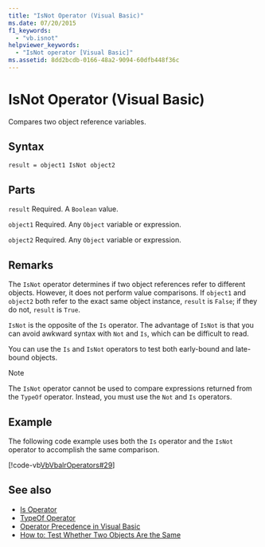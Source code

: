 ```yaml
---
title: "IsNot Operator (Visual Basic)"
ms.date: 07/20/2015
f1_keywords: 
  - "vb.isnot"
helpviewer_keywords: 
  - "IsNot operator [Visual Basic]"
ms.assetid: 8dd2bcdb-0166-48a2-9094-60dfb448f36c
---
```

# IsNot Operator (Visual Basic)
Compares two object reference variables.

## Syntax

```vb
result = object1 IsNot object2
```

## Parts
 `result`
 Required. A `Boolean` value.

 `object1`
 Required. Any `Object` variable or expression.

 `object2`
 Required. Any `Object` variable or expression.

## Remarks
 The `IsNot` operator determines if two object references refer to different objects. However, it does not perform value comparisons. If `object1` and `object2` both refer to the exact same object instance, `result` is `False`; if they do not, `result` is `True`.

 `IsNot` is the opposite of the `Is` operator. The advantage of `IsNot` is that you can avoid awkward syntax with `Not` and `Is`, which can be difficult to read.

 You can use the `Is` and `IsNot` operators to test both early-bound and late-bound objects.

> [!NOTE]
> The `IsNot` operator cannot be used to compare expressions returned from the `TypeOf` operator. Instead, you must use the `Not` and `Is` operators.

## Example
 The following code example uses both the `Is` operator and the `IsNot` operator to accomplish the same comparison.

 [!code-vb[VbVbalrOperators#29](~/samples/snippets/visualbasic/VS_Snippets_VBCSharp/VbVbalrOperators/VB/Class1.vb#29)]

## See also

- [Is Operator](is-operator.md)
- [TypeOf Operator](typeof-operator.md)
- [Operator Precedence in Visual Basic](operator-precedence.md)
- [How to: Test Whether Two Objects Are the Same](how-to-test-whether-two-objects-are-the-same.md)
